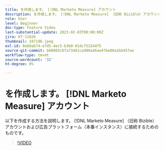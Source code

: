 ```yaml
---
title: を作成します。 [!DNL Marketo Measure] アカウント
description: を作成します。 [!DNL Marketo Measure] （旧称 Bizible）アカウントと、広告プラットフォーム（本番インスタンス）に接続します。
role: User
level: Beginner
doc-type: Feature Video
last-substantial-update: 2023-02-03T00:00:00Z
jira: KT-11826
thumbnail: 347196.jpeg
exl-id: 8eb0ab74-e7d5-4ec5-b3b0-01dcf51544f5
source-git-commit: b60003c6fa73401ca980a46ae47be00a1bb457ae
workflow-type: tm+mt
source-wordcount: '32'
ht-degree: 0%

---
```


# を作成します。 [!DNL Marketo Measure] アカウント

以下を作成する方法を説明します。 [!DNL Marketo Measure] （旧称 Bizible）アカウントおよび広告プラットフォーム（本番インスタンス）に接続するためのものです。

>[!VIDEO](https://video.tv.adobe.com/v/347196/?quality=12&learn=on)
